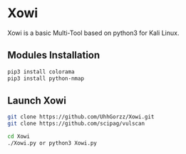 # Xowi

Xowi is a basic Multi-Tool based on python3 for Kali Linux.

## Modules Installation

```bash
pip3 install colorama
pip3 install python-nmap
```

## Launch Xowi

```bash
git clone https://github.com/UhhGorzz/Xowi.git
git clone https://github.com/scipag/vulscan

cd Xowi
./Xowi.py or python3 Xowi.py
```
